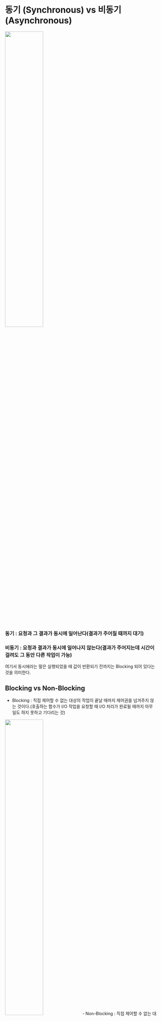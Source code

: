 # 동기 (Synchronous) vs 비동기 (Asynchronous)
<img src='https://velog.velcdn.com/images/daybreak/post/b7589efe-2188-4fc4-91ba-943a11d8f93a/%E1%84%83%E1%85%A9%E1%86%BC%E1%84%80%E1%85%B5%20%E1%84%87%E1%85%B5%E1%84%83%E1%85%A9%E1%86%BC%E1%84%80%E1%85%B5.jpg' width='50%' />
<br />

### 동기 : 요청과 그 결과가 동시에 일어난다(결과가 주어질 때까지 대기)
### 비동기 : 요청과 결과가 동시에 일어나지 않는다(결과가 주어지는데 시간이 걸려도 그 동안 다른 작업이 가능)

여기서 동시에라는 말은 실행되었을 때 값이 반환되기 전까지는 Blocking 되어 있다는 것을 의미한다.

## Blocking vs Non-Blocking
- Blocking : 직접 제어할 수 없는 대상의 작업이 끝날 때까지 제어권을 넘겨주지 않는 것이다.(호출하는 함수가 I/O 작업을 요청할 때 I/O 처리가 완료될 때까지 아무 일도 하지 못하고 기다리는 것)
<img src='https://velog.velcdn.com/images%2Fguswns3371%2Fpost%2Ff87c23bc-2194-4245-8212-6879b975bb2f%2Fimage.png' width='50%' />
- Non-Blocking : 직접 제어할 수 없는 대상의 작업처리 여부와 상관없다.(호출하는 함수가 I/O 작업을 요청한 뒤 I/O 작업에 대한 처리 완료 여부와 상관없이 바로 자신의 작업을 수행할 수 있는 것)
<img src='https://velog.velcdn.com/images%2Fguswns3371%2Fpost%2F1ad8b445-869d-49d9-925f-5ef7dd9cff28%2Fimage.png' width='50%' />
